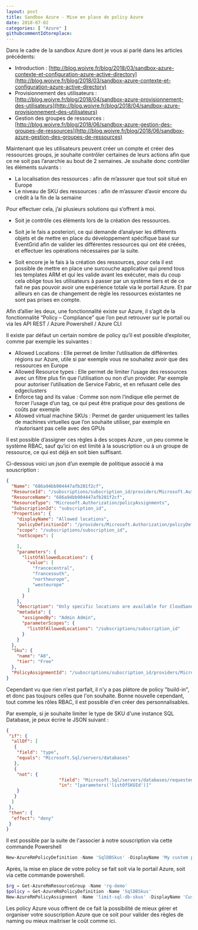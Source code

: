```yaml
---
layout: post
title: Sandbox Azure - Mise en place de policy Azure
date: 2018-07-02
categories: [ "Azure" ]
githubcommentIdtoreplace: 
---
```



Dans le cadre de la sandbox Azure dont je vous ai parlé dans les articles précédents:

* Introduction : [http://blog.woivre.fr/blog/2018/03/sandbox-azure-contexte-et-configuration-azure-active-directory](http://blog.woivre.fr/blog/2018/03/sandbox-azure-contexte-et-configuration-azure-active-directory)
* Provisionnement des utilisateurs : [http://blog.woivre.fr/blog/2018/04/sandbox-azure-provisionnement-des-utilisateurs](http://blog.woivre.fr/blog/2018/04/sandbox-azure-provisionnement-des-utilisateurs)
* Gestion des groupes de ressources : [http://blog.woivre.fr/blog/2018/06/sandbox-azure-gestion-des-groupes-de-ressources](http://blog.woivre.fr/blog/2018/06/sandbox-azure-gestion-des-groupes-de-ressources)

Maintenant que les utilisateurs peuvent créer un compte et créer des ressources groups, je souhaite contrôler certaines de leurs actions afin que ce ne soit pas l’anarchie au bout de 2 semaines. Je souhaite donc contrôler les éléments suivants :

* La localisation des ressources : afin de m’assurer que tout soit situé en Europe
* Le niveau de SKU des ressources : afin de m’assurer d’avoir encore du crédit à la fin de la semaine

Pour effectuer cela, j’ai plusieurs solutions qui s’offrent à moi.

* Soit je contrôle ces éléments lors de la création des ressources.

* Soit je le fais a posteriori, ce qui demande d’analyser les différents objets et de mettre en place du développement spécifique basé sur EventGrid afin de valider les différentes ressources qui ont été créées, et effectuer les opérations nécessaires par la suite.

* Soit encore je le fais à la création des ressources, pour cela il est possible de mettre en place une surcouche applicative qui prend tous les templates ARM et qui les valide avant les exécuter, mais du coup cela oblige tous les utilisateurs à passer par un système tiers et de ce fait ne pas pouvoir avoir une expérience totale via le portail Azure. Et par ailleurs en cas de changement de règle les ressources existantes ne sont pas prises en compte.

Afin d’allier les deux, une fonctionnalité existe sur Azure, il s’agit de la fonctionnalité “Policy – Compliance” que l’on peut retrouver sur le portail ou via les API REST / Azure Powershell / Azure CLI

Il existe par défaut un certain nombre de policy qu’il est possible d’exploiter, comme par exemple les suivantes :

* Allowed Locations : Elle permet de limiter l’utilisation de différentes régions sur Azure, utile si par exemple vous ne souhaitez avoir que des ressources en Europe
* Allowed Resource types : Elle permet de limiter l’usage des ressources avec un filtre plus fin que l’utilisation ou non d’un provider. Par exemple pour autoriser l’utilisation de Service Fabric, et en refusant celle des edgeclusters
* Enforce tag and its value : Comme son nom l’indique elle permet de forcer l’usage d’un tag, ce qui peut être pratique pour des gestions de coûts par exemple
* Allowed virtual machine SKUs : Permet de garder uniquement les tailles de machines virtuelles que l’on souhaite utiliser, par exemple en n’autorisant pas celle avec des GPUs

Il est possible d’assigner ces règles à des scopes Azure , un peu comme le système RBAC, sauf qu'ici on est limité à la souscription ou à un groupe de ressource, ce qui est déjà en soit bien suffisant.

Ci-dessous voici un json d’un exemple de politique associé à ma souscription :

```json
{
  "Name": "686a94bb904447afb201f2cf",
  "ResourceId": "/subscriptions/subscription_id/providers/Microsoft.Authorization/policyAssignments/686a94bb904447afb201f2cf",
  "ResourceName": "686a94bb904447afb201f2cf",
  "ResourceType": "Microsoft.Authorization/policyAssignments",
  "SubscriptionId": "subscription_id",
  "Properties": {
    "displayName": "Allowed locations",
    "policyDefinitionId": "/providers/Microsoft.Authorization/policyDefinitions/e56962a6-4747-49cd-b67b-bf8b01975c4c",
    "scope": "/subscriptions/subscription_id",
    "notScopes": [

    ],
    "parameters": {
      "listOfAllowedLocations": {
        "value": [
          "francecentral",
          "francesouth",
          "northeurope",
          "westeurope"
        ]
      }
    },
    "description": "Only specific locations are available for CloudSandbox",
    "metadata": {
      "assignedBy": "Admin Admin",
      "parameterScopes": {
        "listOfAllowedLocations": "/subscriptions/subscription_id"
      }
    }
  },
  "Sku": {
    "name": "A0",
    "tier": "Free"
  },
  "PolicyAssignmentId": "/subscriptions/subscription_id/providers/Microsoft.Authorization/policyAssignments/686a94bb904447afb201f2cf"
}
```

Cependant vu que rien n'est parfait, il n'y a pas plétore de policy "build-in", et donc pas toujours celles que l'on souhaite. Bonne nouvelle cependant, tout comme les rôles RBAC, il est possible d'en créer des personnalisables.

Par exemple, si je souhaite limiter le type de SKU d'une instance SQL Database, je peux écrire le JSON suivant :

```json
{
 "if": {
  "allOf": [
   {
    "field": "type",
    "equals": "Microsoft.Sql/servers/databases"
   },
   {
    "not": {
                    "field": "Microsoft.Sql/servers/databases/requestedServiceObjectiveName",
                    "in": "[parameters('listOfSKUId')]"
    }
   }
  ]
 },
 "then": {
  "effect": "deny"
 }
}
```

Il est possible par la suite de l'associer à notre souscription via cette commande Powershell

```powershell
New-AzureRmPolicyDefinition -Name 'SqlDBSkus' -DisplayName 'My custom policy for SQL DB SKUs' -Policy 'SQLDbsSKUsPolicy.json'
```

Après, la mise en place de votre policy se fait soit via le portail Azure, soit via cette commande powershell.

```powershell
$rg = Get-AzureRmResourceGroup -Name 'rg-demo'
$policy = Get-AzureRmPolicyDefinition -Name 'SqlDBSkus'
New-AzureRmPolicyAssignment -Name 'limit-sql-db-skus' -DisplayName 'Custom policy for SQL DB SKUs' -Scope $rg.ResourceId -PolicyDefinition $definition -PolicyParameter .\AllowedSqlDBSkus.json
```

Les policy Azure vous offrent de ce fait la possibilité de mieux gérer et organiser votre souscription Azure que ce soit pour valider des règles de naming ou mieux maitriser le coût comme ici.
